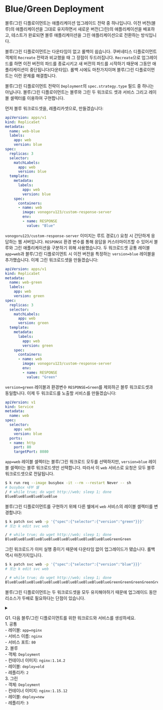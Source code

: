 # Blue/Green Deployment

블루/그린 디플로이먼트는 애플리케이션 업그레이드 전략 중 하나입니다. 이전 버전(블루)의 애플리케이션을 그대로 유지하면서 새로운 버전(그린)의 애플리케이션을 배포하고, 테스트가 완료되면 블루 애플리케이션을 그린 애플리케이션으로 전환하는 방식입니다.

블루/그린 디플로이먼트는 다운타임이 없고 롤백이 쉽습니다. 쿠버네티스 디플로이먼트 객체의 `Recreate` 전략과 비교했을 때 그 장점이 두드러집니다. `Recreate`으로 업그레이드를 하면 이전 버전의 파드를 종료시키고 새 버전의 파드를 시작하기 때문에 그동안 애플리케이션이 중단됩니다(다운타임). 롤백 시에도 마찬가지이며 블루/그린 디플로이먼트는 이런 문제를 해결합니다.

블루/그린 디플로이먼트 전략이 `Deployment`의 `spec.strategy.type` 필드 중 하나는 아닙니다. 블루/그린 디플로이먼트는 블루와 그린 두 워크로드 셋과 서비스 그리고 레이블 셀렉터를 이용하여 구현합니다.

먼저 블루 워크로드셋을, 레플리카셋으로, 만들겠습니다:

```yaml
apiVersion: apps/v1
kind: ReplicaSet
metadata:
  name: web-blue
  labels:
    app: web
    version: blue
spec:
  replicas: 3
  selector:
    matchLabels:
      app: web
      version: blue
  template:
    metadata:
      labels:
        app: web
        version: blue
    spec:
      containers:
      - name: web
        image: vonogoru123/custom-response-server
        env:
        - name: RESPONSE
          value: "Blue"
```

`vonogoru123/custom-response-server` 이미지는 루트 경로(`/`) 요청 시 간단하게 응답하는 웹 서버입니다. `RESPONSE` 환경 변수를 통해 응답을 커스터마이즈할 수 있어서 블루와 그린 애플리케이션을 구분하기 위해 사용했습니다. 두 워크로드셋 공통 레이블 `app=web`과 블루/그린 디플로이먼트 시 이전 버전을 특정하는 `version=blue` 레이블을 추가했습니다. 이제 그린 워크로드셋을 만들겠습니다:

```yaml
apiVersion: apps/v1
kind: ReplicaSet
metadata:
  name: web-green
  labels:
    app: web
    version: green
spec:
  replicas: 3
  selector:
    matchLabels:
      app: web
      version: green
  template:
    metadata:
      labels:
        app: web
        version: green
    spec:
      containers:
      - name: web
        image: vonogoru123/custom-response-server
        env:
        - name: RESPONSE
          value: "Green"
```

`version=green` 레이블과 환경변수 `RESPONSE=Green`를 제외하곤 블루 워크로드셋과 동일합니다. 이제 두 워크로드를 노출할 서비스를 만들겠습니다:

```yaml
apiVersion: v1
kind: Service
metadata:
  name: web
spec:
  selector:
    app: web
    version: blue
  ports:
  - name: http
    port: 80
    targetPort: 8080
```

`app=web` 레이블 셀렉터는 블루/그린 워크로드 모두를 선택하지만, `version=blue` 레이블 셀렉터는 블루 워크로드셋만 선택합니다. 따라서 이 `web` 서비스로 요청은 모두 블루 워크로드셋으로 전달됩니다.

```sh
$ k run req --image busybox -it --rm --restart Never -- sh
# busybox 내부 쉘
/ # while true; do wget http://web; sleep 1; done
BlueBlueBlueBlueBlueBlue
```

블루/그린 디플로이먼트를 구현하기 위헤 다른 쉘에서 `web` 서비스의 레이블 셀렉터를 변경합니다:

```sh
$ k patch svc web -p '{"spec":{"selector":{"version":"green"}}}'
# 또는 k edit svc web
```

```sh
/ # while true; do wget http://web; sleep 1; done
BlueBlueBlueBlueBlueBlueBlueBlueBlueBlueBlueBlueGreenGreen
```

그린 워크로드가 이미 실행 중이기 때문에 다운타임 없이 업그레이드가 됐습니다. 롤백 역시 마찬가지입니다.

```sh
$ k patch svc web -p '{"spec":{"selector":{"version":"blue"}}}'
# 또는 k edit svc web
```

```sh
/ # while true; do wget http://web; sleep 1; done
BlueBlueBlueBlueBlueBlueBlueBlueBlueBlueBlueBlueGreenGreenGreenGreenGreenGreenBlueBlueBlueBlueBlueBlue
```

블루/그린 디플로이먼트는 두 워크로드셋을 모두 유지해야하기 때문에 업그레이드 동안 리소스가 두배로 필요하다는 단점이 있습니다.


<details>
<summary>

Q1. 다음 블루/그린 디플로이먼트를 위한 워크로드와 서비스를 생성하세요.
<br> 1. 공통
<br>   - 레이블: `app=nginx`
<br>   - 서비스 이름: `nginx`
<br>   - 서비스 포트: `80`
<br> 2. 블루
<br>   - 객체: `Deployment`
<br>   - 컨테이너 이미지: `nginx:1.14.2`
<br>   - 레이블: `deploy=old`
<br>   - 레플리카: `2`
<br> 3. 그린
<br>   - 객체: `Deployment`
<br>   - 컨테이너 이미지: `nginx:1.15.12`
<br>   - 레이블: `deploy=new`
<br>   - 레플리카: `3`
</summary>

```sh
$ k create deploy nginx-blue --image nginx:1.14.2 --replicas 2
$ k label deploy nginx-blue deploy=old
$ k create deploy nginx-green --image nginx:1.15.12 --replicas 3
$ k label deploy nginx-green deploy=new
```

```yaml
apiVersion: v1
kind: Service
metadata:
  name: nginx
spec:
  selector:
    app: nginx
    deploy: old
  ports:
  - name: http
    port: 80
    targetPort: 80
```

```sh
# 업그레이드
$ k patch svc nginx -p '{"spec":{"selector":{"deploy":"new"}}}'
# 롤백
$ k patch svc nginx -p '{"spec":{"selector":{"deploy":"old"}}}'
```

</details>
